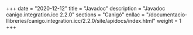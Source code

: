 +++
date        = "2020-12-12"
title       = "Javadoc"
description = "Javadoc canigo.integration.icc 2.2.0"
sections    = "Canigó"
enllac		= "/documentacio-llibreries/canigo.integration.icc/2.2.0/site/apidocs/index.html"
weight		= 1
+++
